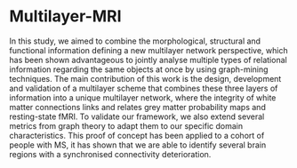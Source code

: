 # Multilayer-MRI
In this study, we aimed to combine the morphological, structural and functional information defining a new multilayer network perspective, which has been shown advantageous to jointly analyse multiple types of relational information regarding the same objects at once by using graph-mining techniques. The main contribution of this work is the design, development and validation of a multilayer scheme that combines these three layers of information into a unique multilayer network, where the integrity of white matter connections links and relates grey matter probability maps and resting-state fMRI. To validate our framework, we also extend several metrics from graph theory to adapt them to our specific domain characteristics. This proof of concept has been applied to a cohort of people with MS, it has shown that we are able to  identify several brain regions with a synchronised connectivity deterioration.
